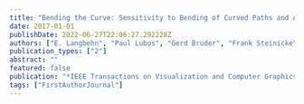 ```yaml
---
title: "Bending the Curve: Sensitivity to Bending of Curved Paths and Application in Room-Scale VR"
date: 2017-01-01
publishDate: 2022-06-27T22:06:27.292228Z
authors: ["E. Langbehn", "Paul Lubos", "Gerd Bruder", "Frank Steinicke"]
publication_types: ["2"]
abstract: ""
featured: false
publication: "*IEEE Transactions on Visualization and Computer Graphics (TVCG)*"
tags: ["FirstAuthorJournal"]
---
```


